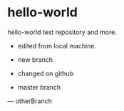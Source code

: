 hello-world
===========

hello-world test repository and more.

- edited from local machine.

- new branch

- changed on github


- master branch 

— otherBranch

